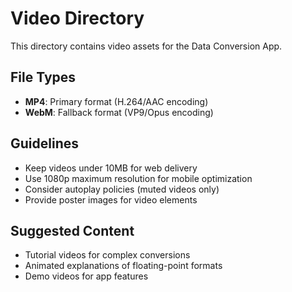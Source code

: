 # Video Directory

This directory contains video assets for the Data Conversion App.

## File Types
- **MP4**: Primary format (H.264/AAC encoding)
- **WebM**: Fallback format (VP9/Opus encoding)

## Guidelines
- Keep videos under 10MB for web delivery
- Use 1080p maximum resolution for mobile optimization
- Consider autoplay policies (muted videos only)
- Provide poster images for video elements

## Suggested Content
- Tutorial videos for complex conversions
- Animated explanations of floating-point formats
- Demo videos for app features